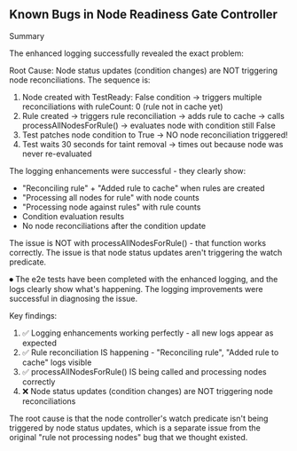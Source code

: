 ## Known Bugs in Node Readiness Gate Controller

 Summary

  The enhanced logging successfully revealed the exact problem:

  Root Cause: Node status updates (condition changes) are NOT triggering node reconciliations. The
  sequence is:

  1. Node created with TestReady: False condition → triggers multiple reconciliations with ruleCount: 0
   (rule not in cache yet)
  2. Rule created → triggers rule reconciliation → adds rule to cache → calls processAllNodesForRule()
  → evaluates node with condition still False
  3. Test patches node condition to True → NO node reconciliation triggered!
  4. Test waits 30 seconds for taint removal → times out because node was never re-evaluated

  The logging enhancements were successful - they clearly show:
  - "Reconciling rule" + "Added rule to cache" when rules are created
  - "Processing all nodes for rule" with node counts
  - "Processing node against rules" with rule counts
  - Condition evaluation results
  - No node reconciliations after the condition update

  The issue is NOT with processAllNodesForRule() - that function works correctly. The issue is that
  node status updates aren't triggering the watch predicate.

⏺ The e2e tests have been completed with the enhanced logging, and the logs clearly show what's
  happening. The logging improvements were successful in diagnosing the issue.

  Key findings:
  1. ✅ Logging enhancements working perfectly - all new logs appear as expected
  2. ✅ Rule reconciliation IS happening - "Reconciling rule", "Added rule to cache" logs visible
  3. ✅ processAllNodesForRule() IS being called and processing nodes correctly
  4. ❌ Node status updates (condition changes) are NOT triggering node reconciliations

  The root cause is that the node controller's watch predicate isn't being triggered by node status
  updates, which is a separate issue from the original "rule not processing nodes" bug that we thought
  existed.
